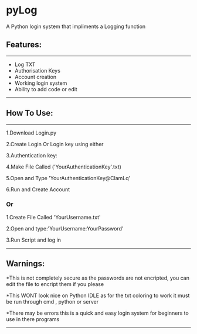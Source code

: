 # pyLog
A Python login system that impliments a Logging function 

## Features:
--------------------------------
* Log TXT
* Authorisation Keys
* Account creation 
* Working login system
* Ability to add code or edit 
--------------------------------

## How To Use:
--------------------------------
1.Download Login.py


2.Create Login Or Login key using either


3.Authentication key:


4.Make File Called ('YourAuthenticationKey'.txt)


5.Open and Type 'YourAuthenticationKey@ClamLq'


6.Run and Create Account


 ### Or
 
 
1.Create File Called 'YourUsername.txt'
 
 
2.Open and type:'YourUsername:YourPassword'
 
 
3.Run Script and log in 

------------------------------------

## Warnings:
*This is not completely secure as the passwords are not encripted, you can edit the file to encript them if you please


*This WONT look nice on Python IDLE as for the txt coloring to work it must be run through cmd , python or server


*There may be errors this is a quick and easy login system for beginners to use in there programs

________________________________________________________________________________________________________________________


